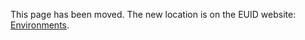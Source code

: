 This page has been moved. The new location is on the EUID website: [Environments](https://euid.eu/docs/getting-started/gs-environments).
